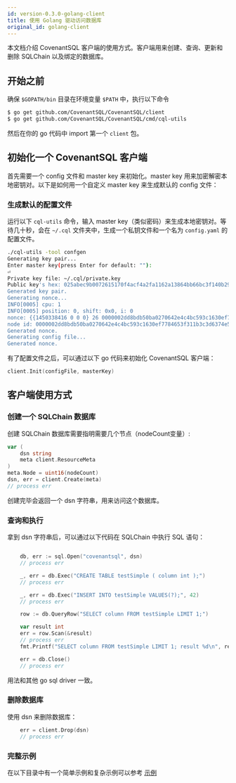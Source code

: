 ```yaml
---
id: version-0.3.0-golang-client
title: 使用 Golang 驱动访问数据库
original_id: golang-client
---
```


本文档介绍 CovenantSQL 客户端的使用方式。客户端用来创建、查询、更新和删除 SQLChain 以及绑定的数据库。

## 开始之前

确保 `$GOPATH/bin` 目录在环境变量 `$PATH` 中，执行以下命令

```bash
$ go get github.com/CovenantSQL/CovenantSQL/client
$ go get github.com/CovenantSQL/CovenantSQL/cmd/cql-utils
```

然后在你的 go 代码中 import 第一个 `client` 包。


## 初始化一个 CovenantSQL 客户端

首先需要一个 config 文件和 master key 来初始化。master key 用来加密解密本地密钥对。以下是如何用一个自定义 master key 来生成默认的 config 文件：

### 生成默认的配置文件

运行以下 `cql-utils` 命令，输入 master key（类似密码）来生成本地密钥对。等待几十秒，会在 `~/.cql` 文件夹中，生成一个私钥文件和一个名为 `config.yaml` 的配置文件。

```bash
./cql-utils -tool confgen
Generating key pair...
Enter master key(press Enter for default: ""):
⏎
Private key file: ~/.cql/private.key
Public key's hex: 025abec9b0072615170f4acf4a2fa1162a13864bb66bc3f140b29f6bf50ceafc75
Generated key pair.
Generating nonce...
INFO[0005] cpu: 1
INFO[0005] position: 0, shift: 0x0, i: 0
nonce: {{1450338416 0 0 0} 26 0000002dd8bdb50ba0270642e4c4bc593c1630ef7784653f311b3c3d6374e514}
node id: 0000002dd8bdb50ba0270642e4c4bc593c1630ef7784653f311b3c3d6374e514
Generated nonce.
Generating config file...
Generated nonce.
```

有了配置文件之后，可以通过以下 go 代码来初始化 CovenantSQL 客户端：

```go
client.Init(configFile, masterKey)
```

## 客户端使用方式

### 创建一个 SQLChain 数据库

创建 SQLChain 数据库需要指明需要几个节点（nodeCount变量）:

```go
var (
	dsn string
	meta client.ResourceMeta
)
meta.Node = uint16(nodeCount)
dsn, err = client.Create(meta)
// process err
```
创建完毕会返回一个 dsn 字符串，用来访问这个数据库。

### 查询和执行

拿到 dsn 字符串后，可以通过以下代码在 SQLChain 中执行 SQL 语句：

```go

	db, err := sql.Open("covenantsql", dsn)
	// process err

	_, err = db.Exec("CREATE TABLE testSimple ( column int );")
	// process err

	_, err = db.Exec("INSERT INTO testSimple VALUES(?);", 42)
	// process err

	row := db.QueryRow("SELECT column FROM testSimple LIMIT 1;")

	var result int
	err = row.Scan(&result)
	// process err
	fmt.Printf("SELECT column FROM testSimple LIMIT 1; result %d\n", result)

	err = db.Close()
	// process err

```
用法和其他 go sql driver 一致。

### 删除数据库

使用 dsn 来删除数据库：

```go
	err = client.Drop(dsn)
	// process err
```

### 完整示例

在以下目录中有一个简单示例和复杂示例可以参考 [示例](https://github.com/CovenantSQL/CovenantSQL/tree/develop/client/_example)
